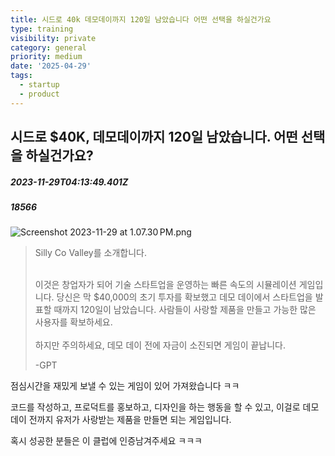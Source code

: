 ```yaml
---
title: 시드로 40k 데모데이까지 120일 남았습니다 어떤 선택을 하실건가요
type: training
visibility: private
category: general
priority: medium
date: '2025-04-29'
tags:
  - startup
  - product
---
```

## 시드로 $40K, 데모데이까지 120일 남았습니다. 어떤 선택을 하실건가요?
##### 2023-11-29T04:13:49.401Z
##### 18566

<img src="https://media.disquiet.io/images/makerlog/4e0889bc840d611ff39c44c0b268ee85a57c98202e120f834c540ec2c05ffc39" alt="Screenshot 2023-11-29 at 1.07.30 PM.png" title="Screenshot 2023-11-29 at 1.07.30 PM.png"><blockquote><p>Silly Co Valley를 소개합니다.</p><p><br>이것은 창업자가 되어 기술 스타트업을 운영하는 빠른 속도의 시뮬레이션 게임입니다. 당신은 막 $40,000의 초기 투자를 확보했고 데모 데이에서 스타트업을 발표할 때까지 120일이 남았습니다. 사람들이 사랑할 제품을 만들고 가능한 많은 사용자를 확보하세요. <br><br>하지만 주의하세요, 데모 데이 전에 자금이 소진되면 게임이 끝납니다.</p><p>-GPT</p></blockquote><p>점심시간을 재밌게 보낼 수 있는 게임이 있어 가져왔습니다 ㅋㅋ</p><p></p><p>코드를 작성하고, 프로덕트를 홍보하고, 디자인을 하는 행동을 할 수 있고, 이걸로 데모데이 전까지 유저가 사랑받는 제품을 만들면 되는 게임입니다.</p><p></p><p>혹시 성공한 분들은 이 클럽에 인증남겨주세요 ㅋㅋㅋ</p><p></p><div class="bookmark" data="{&quot;metadata&quot;:{&quot;title&quot;:&quot;Silly Co Valley&quot;,&quot;url&quot;:&quot;https://sillycovalley.com/&quot;,&quot;provider&quot;:&quot;sillycovalley&quot;,&quot;icon&quot;:&quot;https://sillycovalley.com/favicon.ico&quot;}}"></div>
